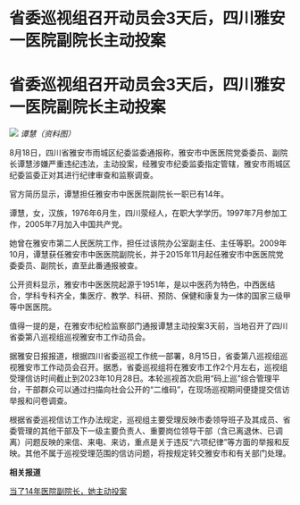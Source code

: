 # 省委巡视组召开动员会3天后，四川雅安一医院副院长主动投案

# 省委巡视组召开动员会3天后，四川雅安一医院副院长主动投案

![](https://inews.gtimg.com/om_bt/OgB9iXgHqCPVF3MxheZNn9yG2TFXUFYgDuxlzbcpV6-qkAA/1000)
_谭慧（资料图）_

8月18日，四川省雅安市雨城区纪委监委通报称，雅安市中医医院党委委员、副院长谭慧涉嫌严重违纪违法，主动投案，经雅安市纪委监委指定管辖，雅安市雨城区纪委监委正对其进行纪律审查和监察调查。

官方简历显示，谭慧担任雅安市中医医院副院长一职已有14年。

谭慧，女，汉族，1976年6月生，四川荥经人，在职大学学历。1997年7月参加工作，2005年7月加入中国共产党。

她曾在雅安市第二人民医院工作，担任过该院办公室副主任、主任等职。2009年10月，谭慧获任雅安市中医医院副院长，并于2015年11月起任雅安市中医医院党委委员、副院长，直至此番通报被查。

公开资料显示，雅安市中医医院起源于1951年，是以中医药为特色，中西医结合，学科专科齐全，集医疗、教学、科研、预防、保健和康复为一体的国家三级甲等中医医院。

值得一提的是，在雅安市纪检监察部门通报谭慧主动投案3天前，当地召开了四川省委第八巡视组巡视雅安市工作动员会。

据雅安日报报道，根据四川省委巡视工作统一部署，8月15日，省委第八巡视组巡视雅安市工作动员会召开。据悉，省委巡视组将在雅安市工作2个月左右，巡视组受理信访时间截止到2023年10月28日。本轮巡视首次启用“码上巡”综合管理平台，干部群众可以通过扫描向社会公开的“二维码”，在现场巡视期间便捷提交信访举报和问卷调查。

根据省委巡视信访工作办法规定，巡视组主要受理反映市委领导班子及其成员、省委管理的其他干部及下一级主要负责人、重要岗位领导干部（含已离退休、已调离）问题反映的来信、来电、来访，重点是关于违反“六项纪律”等方面的举报和反映。其他不属于巡视受理范围的信访问题，将按规定转交雅安市和有关部门处理。

**相关报道**

[当了14年医院副院长，她主动投案](https://new.qq.com/rain/a/20230818A02ODD00)

